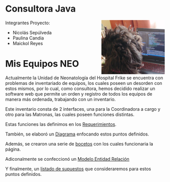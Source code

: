 # Consultora Java

<img src="./img/Java.jpeg" width="200" align="right">

Integrantes Proyecto:
  - Nicolás Sepúlveda
  - Paulina Candia
  - Maickol Reyes


# Mis Equipos NEO

Actualmente la Unidad de Neonatología del Hospital Frike se encuentra con problemas de inventariado de equipos, los cuales poseen un desorden con estos mismos, por lo cual, como consultora, hemos decidido realizar un software web que permite un orden y registro de todos los equipos de manera más ordenada, trabajando con un inventario.

Este inventario consta de 2 interfaces, una para la Coordinadora a cargo y otro para las Matronas, las cuales poseen funciones distintas.

Estas funciones las definimos en los [Requerimientos](./documents/Requerimientos.md).

También, se elaboró un [Diagrama](./img/Diagrama%20Casos%20de%20Uso.png) enfocando estos puntos definidos.

Además, se crearon una serie de [bocetos](./Bocetos) con los cuales funcionaria la página.

Adiconalmente se confeccionó un [Modelo Entidad Relación]()

Y finalmente, un [listado de supuestos](./documents/Supuestos.md) que consideraremos para estos puntos definidos.